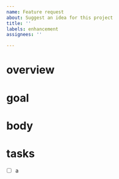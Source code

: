 ```yaml
---
name: Feature request
about: Suggest an idea for this project
title: ''
labels: enhancement
assignees: ''

---
```


# overview
# goal
# body
# tasks
- [ ] a
